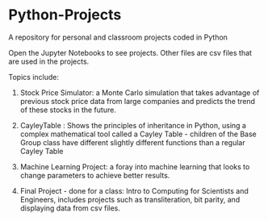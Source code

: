 # Python-Projects
A repository for personal and classroom projects coded in Python

Open the Jupyter Notebooks to see projects. Other files are csv files that are used in the projects. 

Topics include:   

  1. Stock Price Simulator: a Monte Carlo simulation that takes advantage of previous stock price data from large companies and predicts the trend of these stocks in the future. 
  
  2. CayleyTable : Shows the principles of inheritance in Python, using a complex mathematical tool called a Cayley Table - children of the Base Group class have different slightly different functions than a regular Cayley Table
  
  3. Machine Learning Project: a foray into machine learning that looks to change parameters to achieve better results. 
  
  4. Final Project - done for a class: Intro to Computing for Scientists and Engineers, includes projects such as transliteration, bit parity, and displaying data from csv files. 
  
  
